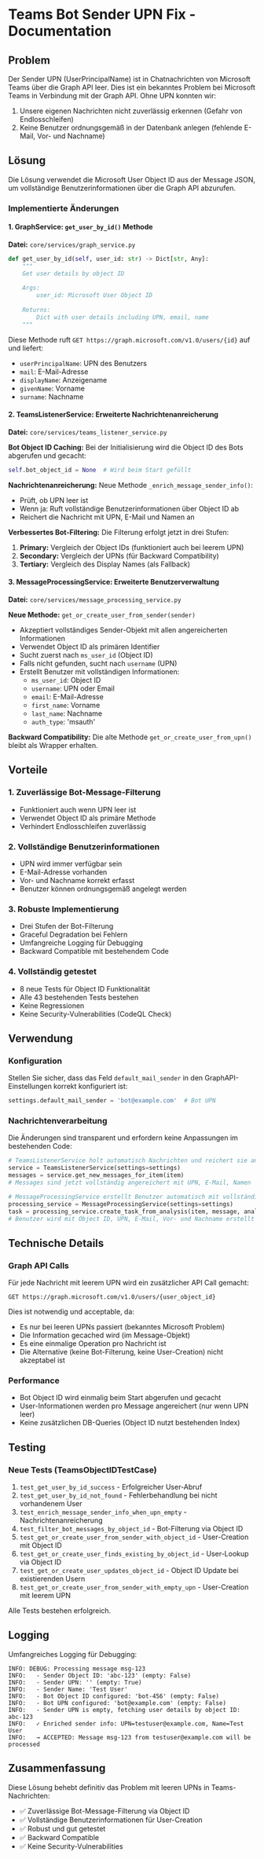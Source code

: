 # Teams Bot Sender UPN Fix - Documentation

## Problem
Der Sender UPN (UserPrincipalName) ist in Chatnachrichten von Microsoft Teams über die Graph API leer. Dies ist ein bekanntes Problem bei Microsoft Teams in Verbindung mit der Graph API. Ohne UPN konnten wir:
1. Unsere eigenen Nachrichten nicht zuverlässig erkennen (Gefahr von Endlosschleifen)
2. Keine Benutzer ordnungsgemäß in der Datenbank anlegen (fehlende E-Mail, Vor- und Nachname)

## Lösung
Die Lösung verwendet die Microsoft User Object ID aus der Message JSON, um vollständige Benutzerinformationen über die Graph API abzurufen.

### Implementierte Änderungen

#### 1. GraphService: `get_user_by_id()` Methode
**Datei:** `core/services/graph_service.py`

```python
def get_user_by_id(self, user_id: str) -> Dict[str, Any]:
    """
    Get user details by object ID
    
    Args:
        user_id: Microsoft User Object ID
        
    Returns:
        Dict with user details including UPN, email, name
    """
```

Diese Methode ruft `GET https://graph.microsoft.com/v1.0/users/{id}` auf und liefert:
- `userPrincipalName`: UPN des Benutzers
- `mail`: E-Mail-Adresse
- `displayName`: Anzeigename
- `givenName`: Vorname
- `surname`: Nachname

#### 2. TeamsListenerService: Erweiterte Nachrichtenanreicherung
**Datei:** `core/services/teams_listener_service.py`

**Bot Object ID Caching:**
Bei der Initialisierung wird die Object ID des Bots abgerufen und gecacht:
```python
self.bot_object_id = None  # Wird beim Start gefüllt
```

**Nachrichtenanreicherung:**
Neue Methode `_enrich_message_sender_info()`:
- Prüft, ob UPN leer ist
- Wenn ja: Ruft vollständige Benutzerinformationen über Object ID ab
- Reichert die Nachricht mit UPN, E-Mail und Namen an

**Verbessertes Bot-Filtering:**
Die Filterung erfolgt jetzt in drei Stufen:
1. **Primary:** Vergleich der Object IDs (funktioniert auch bei leerem UPN)
2. **Secondary:** Vergleich der UPNs (für Backward Compatibility)
3. **Tertiary:** Vergleich des Display Names (als Fallback)

#### 3. MessageProcessingService: Erweiterte Benutzerverwaltung
**Datei:** `core/services/message_processing_service.py`

**Neue Methode:** `get_or_create_user_from_sender(sender)`
- Akzeptiert vollständiges Sender-Objekt mit allen angereicherten Informationen
- Verwendet Object ID als primären Identifier
- Sucht zuerst nach `ms_user_id` (Object ID)
- Falls nicht gefunden, sucht nach `username` (UPN)
- Erstellt Benutzer mit vollständigen Informationen:
  - `ms_user_id`: Object ID
  - `username`: UPN oder Email
  - `email`: E-Mail-Adresse
  - `first_name`: Vorname
  - `last_name`: Nachname
  - `auth_type`: 'msauth'

**Backward Compatibility:**
Die alte Methode `get_or_create_user_from_upn()` bleibt als Wrapper erhalten.

## Vorteile

### 1. Zuverlässige Bot-Message-Filterung
- Funktioniert auch wenn UPN leer ist
- Verwendet Object ID als primäre Methode
- Verhindert Endlosschleifen zuverlässig

### 2. Vollständige Benutzerinformationen
- UPN wird immer verfügbar sein
- E-Mail-Adresse vorhanden
- Vor- und Nachname korrekt erfasst
- Benutzer können ordnungsgemäß angelegt werden

### 3. Robuste Implementierung
- Drei Stufen der Bot-Filterung
- Graceful Degradation bei Fehlern
- Umfangreiche Logging für Debugging
- Backward Compatible mit bestehendem Code

### 4. Vollständig getestet
- 8 neue Tests für Object ID Funktionalität
- Alle 43 bestehenden Tests bestehen
- Keine Regressionen
- Keine Security-Vulnerabilities (CodeQL Check)

## Verwendung

### Konfiguration
Stellen Sie sicher, dass das Feld `default_mail_sender` in den GraphAPI-Einstellungen korrekt konfiguriert ist:
```python
settings.default_mail_sender = 'bot@example.com'  # Bot UPN
```

### Nachrichtenverarbeitung
Die Änderungen sind transparent und erfordern keine Anpassungen im bestehenden Code:

```python
# TeamsListenerService holt automatisch Nachrichten und reichert sie an
service = TeamsListenerService(settings=settings)
messages = service.get_new_messages_for_item(item)
# Messages sind jetzt vollständig angereichert mit UPN, E-Mail, Namen

# MessageProcessingService erstellt Benutzer automatisch mit vollständigen Infos
processing_service = MessageProcessingService(settings=settings)
task = processing_service.create_task_from_analysis(item, message, analysis_result)
# Benutzer wird mit Object ID, UPN, E-Mail, Vor- und Nachname erstellt
```

## Technische Details

### Graph API Calls
Für jede Nachricht mit leerem UPN wird ein zusätzlicher API Call gemacht:
```
GET https://graph.microsoft.com/v1.0/users/{user_object_id}
```

Dies ist notwendig und acceptable, da:
- Es nur bei leeren UPNs passiert (bekanntes Microsoft Problem)
- Die Information gecached wird (im Message-Objekt)
- Es eine einmalige Operation pro Nachricht ist
- Die Alternative (keine Bot-Filterung, keine User-Creation) nicht akzeptabel ist

### Performance
- Bot Object ID wird einmalig beim Start abgerufen und gecacht
- User-Informationen werden pro Message angereichert (nur wenn UPN leer)
- Keine zusätzlichen DB-Queries (Object ID nutzt bestehenden Index)

## Testing

### Neue Tests (TeamsObjectIDTestCase)
1. `test_get_user_by_id_success` - Erfolgreicher User-Abruf
2. `test_get_user_by_id_not_found` - Fehlerbehandlung bei nicht vorhandenem User
3. `test_enrich_message_sender_info_when_upn_empty` - Nachrichtenanreicherung
4. `test_filter_bot_messages_by_object_id` - Bot-Filterung via Object ID
5. `test_get_or_create_user_from_sender_with_object_id` - User-Creation mit Object ID
6. `test_get_or_create_user_finds_existing_by_object_id` - User-Lookup via Object ID
7. `test_get_or_create_user_updates_object_id` - Object ID Update bei existierenden Usern
8. `test_get_or_create_user_from_sender_with_empty_upn` - User-Creation mit leerem UPN

Alle Tests bestehen erfolgreich.

## Logging

Umfangreiches Logging für Debugging:

```
INFO: DEBUG: Processing message msg-123
INFO:   - Sender Object ID: 'abc-123' (empty: False)
INFO:   - Sender UPN: '' (empty: True)
INFO:   - Sender Name: 'Test User'
INFO:   - Bot Object ID configured: 'bot-456' (empty: False)
INFO:   - Bot UPN configured: 'bot@example.com' (empty: False)
INFO:   - Sender UPN is empty, fetching user details by object ID: abc-123
INFO:   ✓ Enriched sender info: UPN=testuser@example.com, Name=Test User
INFO:   → ACCEPTED: Message msg-123 from testuser@example.com will be processed
```

## Zusammenfassung

Diese Lösung behebt definitiv das Problem mit leeren UPNs in Teams-Nachrichten:
- ✅ Zuverlässige Bot-Message-Filterung via Object ID
- ✅ Vollständige Benutzerinformationen für User-Creation
- ✅ Robust und gut getestet
- ✅ Backward Compatible
- ✅ Keine Security-Vulnerabilities
